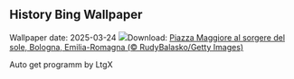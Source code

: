 ## History Bing Wallpaper
Wallpaper date: 2025-03-24
![](https://www.bing.com/th?id=OHR.PiazzaBologna_IT-IT4343709340_UHD.jpg&w=1000)Download: [Piazza Maggiore al sorgere del sole, Bologna, Emilia-Romagna (© RudyBalasko/Getty Images)](https://www.bing.com/th?id=OHR.PiazzaBologna_IT-IT4343709340_UHD.jpg)

Auto get programm by LtgX
